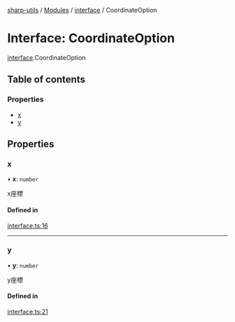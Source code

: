 [sharp-utils](../README.md) / [Modules](../modules.md) / [interface](../modules/interface.md) / CoordinateOption

# Interface: CoordinateOption

[interface](../modules/interface.md).CoordinateOption

## Table of contents

### Properties

- [x](interface.CoordinateOption.md#x)
- [y](interface.CoordinateOption.md#y)

## Properties

### x

• **x**: `number`

x座標

#### Defined in

[interface.ts:16](https://github.com/Manju2367/sharpUtils/blob/27aec64/interface.ts#L16)

___

### y

• **y**: `number`

y座標

#### Defined in

[interface.ts:21](https://github.com/Manju2367/sharpUtils/blob/27aec64/interface.ts#L21)
